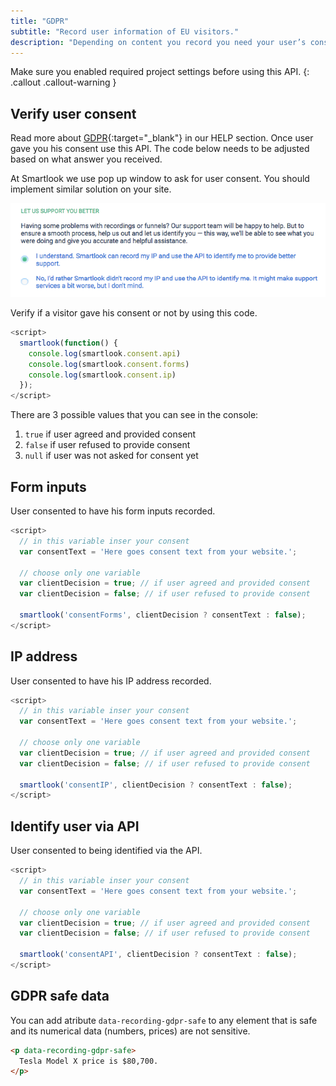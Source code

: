```yaml
---
title: "GDPR"
subtitle: "Record user information of EU visitors."
description: "Depending on content you record you need your user’s consent."
---
```


Make sure you enabled required project settings before using this API.
{: .callout .callout-warning }

## Verify user consent

Read more about [GDPR](https://www.smartlook.com/help/gdpr/){:target="_blank"} in our HELP section. Once user gave you his consent use this API. The code below needs to be adjusted based on what answer you received.

At Smartlook we use pop up window to ask for user consent. You should implement similar solution on your site.

![user consent](/assets/img/docs/web/gdpr/consent.png)

Verify if a visitor gave his consent or not by using this code.

```js
<script>
  smartlook(function() {
    console.log(smartlook.consent.api)
    console.log(smartlook.consent.forms)
    console.log(smartlook.consent.ip)
  });
</script>
```

There are 3 possible values that you can see in the console:

1. `true` if user agreed and provided consent
2. `false` if user refused to provide consent
3. `null` if user was not asked for consent yet

## Form inputs

User consented to have his form inputs recorded.

```js
<script>
  // in this variable inser your consent
  var consentText = 'Here goes consent text from your website.';

  // choose only one variable
  var clientDecision = true; // if user agreed and provided consent
  var clientDecision = false; // if user refused to provide consent

  smartlook('consentForms', clientDecision ? consentText : false);
</script>
```

## IP address

User consented to have his IP address recorded.

```js
<script>
  // in this variable inser your consent
  var consentText = 'Here goes consent text from your website.';

  // choose only one variable
  var clientDecision = true; // if user agreed and provided consent
  var clientDecision = false; // if user refused to provide consent

  smartlook('consentIP', clientDecision ? consentText : false);
</script>
```

## Identify user via API

User consented to being identified via the API.

```js
<script>
  // in this variable inser your consent
  var consentText = 'Here goes consent text from your website.';

  // choose only one variable
  var clientDecision = true; // if user agreed and provided consent
  var clientDecision = false; // if user refused to provide consent

  smartlook('consentAPI', clientDecision ? consentText : false);
</script>
```

## GDPR safe data

You can add atribute `data-recording-gdpr-safe` to any element that is safe and its numerical data (numbers, prices) are not sensitive.

```html
<p data-recording-gdpr-safe>
  Tesla Model X price is $80,700.
</p>
```
